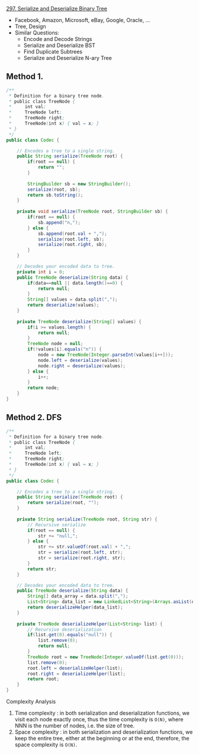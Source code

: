 [297. Serialize and Deserialize Binary Tree](https://leetcode.com/problems/serialize-and-deserialize-binary-tree/)

* Facebook, Amazon, Microsoft, eBay, Google, Oracle, ...
* Tree, Design
* Similar Questions:
	* Encode and Decode Strings
	* Serialize and Deserialize BST
	* Find Duplicate Subtrees
	* Serialize and Deserialize N-ary Tree
	

## Method 1.
```java
/**
 * Definition for a binary tree node.
 * public class TreeNode {
 *     int val;
 *     TreeNode left;
 *     TreeNode right;
 *     TreeNode(int x) { val = x; }
 * }
 */
public class Codec {

    // Encodes a tree to a single string.
    public String serialize(TreeNode root) {
        if(root == null) {
            return "";
        }
        
        StringBuilder sb = new StringBuilder();
        serialize(root, sb);
        return sb.toString();
    }
    
    private void serialize(TreeNode root, StringBuilder sb) {
        if(root == null) {
            sb.append("n,");
        } else {
            sb.append(root.val + ",");
            serialize(root.left, sb);
            serialize(root.right, sb);
        }
    }

    // Decodes your encoded data to tree.
    private int i = 0;
    public TreeNode deserialize(String data) {
        if(data==null || data.length()==0) {
            return null;
        }
        String[] values = data.split(",");
        return deserialize(values);
    }
    
    private TreeNode deserialize(String[] values) {
        if(i >= values.length) {
            return null;
        }
        TreeNode node = null;
        if(!values[i].equals("n")) {
            node = new TreeNode(Integer.parseInt(values[i++]));
            node.left = deserialize(values);
            node.right = deserialize(values);
        } else {
            i++;
        }
        return node;
    }
}
```

## Method 2. DFS
```java
/**
 * Definition for a binary tree node.
 * public class TreeNode {
 *     int val;
 *     TreeNode left;
 *     TreeNode right;
 *     TreeNode(int x) { val = x; }
 * }
 */
public class Codec {

    // Encodes a tree to a single string.
    public String serialize(TreeNode root) {
        return serialize(root, "");
    }
    
    private String serialize(TreeNode root, String str) {
        // Recursive serialize
        if(root == null) {
            str += "null,";
        } else {
            str += str.valueOf(root.val) + ",";
            str = serialize(root.left, str);
            str = serialize(root.right, str);
        }
        return str;
    }

    // Decodes your encoded data to tree.
    public TreeNode deserialize(String data) {
        String[] data_array = data.split(",");
        List<String> data_list = new LinkedList<String>(Arrays.asList(data_array));
        return deserializeHelper(data_list);
    }
    
    private TreeNode deserializeHelper(List<String> list) {
        // Recursive deserialization
        if(list.get(0).equals("null")) {
            list.remove(0);
            return null;
        }
        TreeNode root = new TreeNode(Integer.valueOf(list.get(0)));
        list.remove(0);
        root.left = deserializeHelper(list);
        root.right = deserializeHelper(list);
        return root;
    }
}
```
Complexity Analysis
1. Time complexity : in both serialization and deserialization functions, we visit each node 
   exactly once, thus the time complexity is `O(N)`, where NNN is the number of nodes, i.e. the 
   size of tree. 
2. Space complexity : in both serialization and deserialization functions, we keep the entire 
   tree, either at the beginning or at the end, therefore, the space complexity is `O(N)`. 



